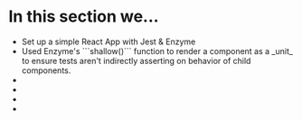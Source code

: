 <h1>In this section we...</h1>
<ul>
  <li>Set up a simple React App with Jest & Enzyme</li>
  <li>Used Enzyme's ```shallow()``` function to render a component as a _unit_ to ensure tests aren't indirectly asserting on behavior of child components.  </li>
  <li></li>
  <li></li>
  <li></li>
  <li></li>
</ul>
